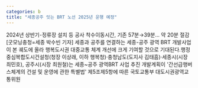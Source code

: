 ```yaml
---
categories: b
title: "세종공주 잇는 BRT 노선 2025년 운행 예정"
---
```

2024년 상반기-정류장 설치 등 공사 착수이동시간, 기존 57분→39분... 약 20분 절감[굿모닝충청=세종 박수빈 기자] 세종과 공주를 연결하는 세종-공주 광역 BRT 개발사업이 본 궤도에 올라 행복도시권 대중교통 체계 개선에 크게 기여할 것으로 기대된다.행정중심복합도시건설청(청장 이상래, 이하 행복청)·충청남도(도지사 김태흠)·세종시(시장 최민호), 공주시(시장 최원철)는 세종~공주 광역BRT 사업 추진 개발계획이 &#39;간선급행버스체계의 건설 및 운영에 관한 특별법&#39; 제5조제5항에 따른 국토교통부 대도시권광역교통위원